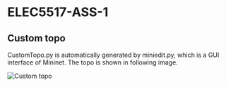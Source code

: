 # ELEC5517-ASS-1
## Custom topo
CustomTopo.py is automatically generated by miniedit.py, which is a GUI interface of Mininet. The topo is shown in following image.

![Custom topo](https://github.com/Ray-inthebox/ELEC5517-ASS-1/raw/master/custom%20topo.png)
